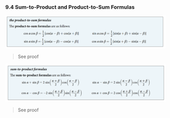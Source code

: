 ### 9.4 Sum-to-Product and Product-to-Sum Formulas

![Summary 1](./ch09-04-sum1.png)
> See proof

![Summary 2](./ch09-04-sum2.png)
> See proof